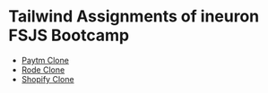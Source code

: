 # Tailwind Assignments of ineuron FSJS Bootcamp

- [Paytm Clone](https://github.com/rajratan41/Paytm-Clone)
- [Rode Clone](https://github.com/rajratan41/Rode-Clone)
- [Shopify Clone](https://github.com/rajratan41/Shopify-Clone)